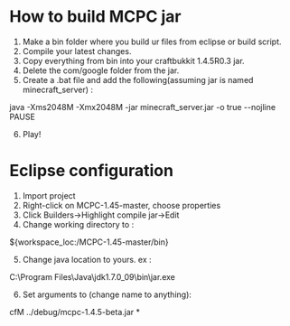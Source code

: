 How to build MCPC jar
=====================
1. Make a bin folder where you build ur files from eclipse or build script.
2. Compile your latest changes.
3. Copy everything from bin into your craftbukkit 1.4.5R0.3 jar.
4. Delete the com/google folder from the jar.
5. Create a .bat file and add the following(assuming jar is named minecraft_server) :

java -Xms2048M -Xmx2048M -jar minecraft_server.jar -o true --nojline
PAUSE

6. Play!

Eclipse configuration
=====================
1. Import project
2. Right-click on MCPC-1.45-master, choose properties
3. Click Builders->Highlight compile jar->Edit
4. Change working directory to :

${workspace_loc:/MCPC-1.45-master/bin}

5. Change java location to yours. ex :

C:\Program Files\Java\jdk1.7.0_09\bin\jar.exe

6. Set arguments to (change name to anything):

cfM ../debug/mcpc-1.4.5-beta.jar *